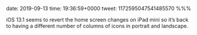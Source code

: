 date: 2019-09-13
time: 19:36:59+0000
tweet: 1172595047541485570
%%%

iOS 13.1 seems to revert the home screen changes on iPad mini so it’s back to having a different number of columns of icons in portrait and landscape.
